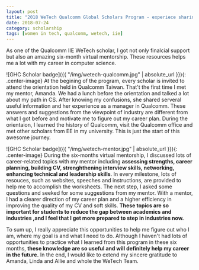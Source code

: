 ```yaml
---
layout: post
title: "2018 WeTech Qualcomm Global Scholars Program - experiece sharing"
date: 2018-07-24
category: scholarship
tags: [women in tech, qualcomm, wetech, iie]
---
```


As one of the Qualcomm IIE WeTech scholar, I got not only finalcial support but also an amazing six-month virtual mentorship.
These resources helps me a lot with my career in computer science.

![GHC Scholar badge]({{ "/img/wetech-qualcomm.jpg" | absolute_url }}){: .center-image}
At the begining of the program, every scholar is invited to attend the orientation held in Qualcomm Taiwan.
That't the first time I met my mentor, Amanda.
We had a lunch before the orientation and talked a lot about my path in CS.
After knowing my confusions, she shared serveral useful information and her experience as a manager in Qualcomm.
These answers and suggestions from the viewpoint of industry are different from what I got before and motivate me to figure out my career plan.
During the orientaion, I learned the history of Qualcomm, visit the Qualcomm office and met other scholars from EE in my university.
This is just the start of this awesome journey.

![GHC Scholar badge]({{ "/img/wetech-mentor.jpg" | absolute_url }}){: .center-image}
During the six-months virtual mentorship, I discussed lots of career-related topics with my mentor including **assessing strengths, career planning, building CV, strenghthening interview skills, networking, enhancing technical and leadership skills**.
In every milestone, lots of resouces, such as websites, speeches and instructions, are provided to help me to accomplish the worksheets.
The next step, I asked some questions and seeked for some suggestions from my mentor.
With a mentor, I had a clearer direction of my career plan and a higher efficiency in improving the quality of my CV and soft skills.
**These topics are so important for students to reduce the gap between academics and industries ,and I feel that I get more prepared to step in industries now.**

To sum up, I really appreciate this opportunities to help me figure out who I am, where my goal is and what I need to do.
Although I haven't had lots of opportunities to practice what I learned from this program in these six months, **these knowledge are so useful and will definitely help my career in the future.**
In the end, I would like to extend my sincere gratitude to Amanda, Linda and Allie and whole the WeTech Team.